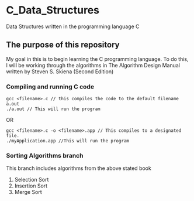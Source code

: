 # C_Data_Structures
Data Structures written in the programming language C

## The purpose of this repository
My goal in this is to begin learning the C programming language. To do this, I will be working through the algorithms in The Algorithm Design Manual written by Steven S. Skiena (Second Edition)


### Compiling and running C code
``` 
gcc <filename>.c // this compiles the code to the default filename a.out
./a.out // This will run the program
```
OR 
```
gcc <filename>.c -o <filename>.app // This compiles to a designated file.
./myApplication.app //This will run the program
```

### Sorting Algorithms branch
This branch includes algorithms from the above stated book
1. Selection Sort
2. Insertion Sort
3. Merge Sort